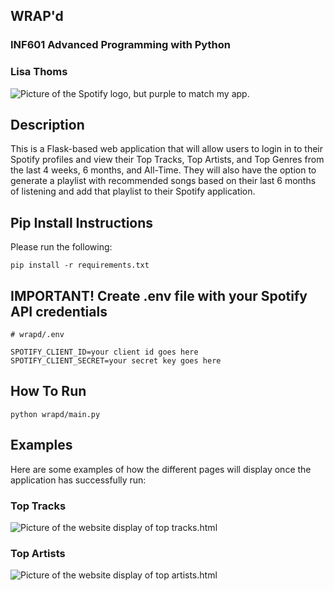 ## WRAP'd

### INF601 Advanced Programming with Python
### Lisa Thoms

![Picture of the Spotify logo, but purple to match my app. ](https://icones.pro/wp-content/uploads/2021/04/icone-spotify-violet.png)

## Description
This is a Flask-based web application that will allow users to login in to their Spotify profiles
and view their Top Tracks, Top Artists, and Top Genres from the last 4 weeks, 6 months, and All-Time.
They will also have the option to generate a playlist with recommended songs based on their last 6 months
of listening and add that playlist to their Spotify application. 

 ## Pip Install Instructions
Please run the following:
```
pip install -r requirements.txt
```

## IMPORTANT! Create .env file with your Spotify API credentials
```
# wrapd/.env

SPOTIFY_CLIENT_ID=your client id goes here
SPOTIFY_CLIENT_SECRET=your secret key goes here

```

## How To Run

```
python wrapd/main.py
```

## Examples
Here are some examples of how the different pages will display once the application has successfully run:

### Top Tracks
![Picture of the website display of top tracks.html ](https://i.ibb.co/j6xPNXP/tracks.png)

### Top Artists
![Picture of the website display of top artists.html ](https://i.ibb.co/0FdKJQ3/artists.png)